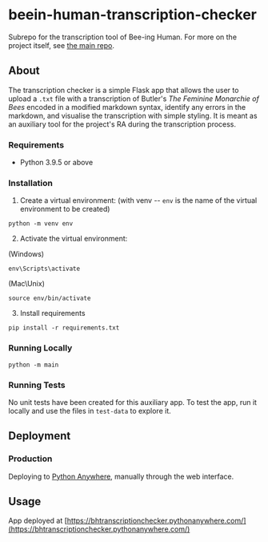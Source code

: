 # beein-human-transcription-checker
Subrepo for the transcription tool of Bee-ing Human. For more on the project itself, see [the main repo](https://github.com/NewcastleRSE/beeing-human).

## About
The transcription checker is a simple Flask app that allows the user to upload a `.txt` file with a transcription of Butler's *The Feminine Monarchie of Bees* encoded in a modified markdown syntax, identify any errors in the markdown, and visualise the transcription with simple styling. It is meant as an auxiliary tool for the project's RA during the transcription process.

### Requirements
- Python 3.9.5 or above

### Installation

1. Create a virtual environment:
(with venv -- `env` is the name of the virtual environment to be created)
```
python -m venv env
```

2. Activate the virtual environment:

(Windows)
```
env\Scripts\activate
```

(Mac\Unix)
```
source env/bin/activate
```

3. Install requirements

```
pip install -r requirements.txt
```

### Running Locally
```
python -m main
```

### Running Tests

No unit tests have been created for this auxiliary app. To test the app, run it locally and use the files in `test-data` to explore it.

## Deployment

### Production
Deploying to [Python Anywhere](https://www.pythonanywhere.com/), manually through the web interface.

## Usage
App deployed at [https://bhtranscriptionchecker.pythonanywhere.com/](https://bhtranscriptionchecker.pythonanywhere.com/)